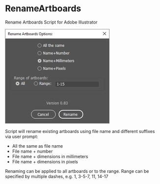 # RenameArtboards
Rename Artboards Script for Adobe Illustrator 

![Rename Artboards Screenshot](https://github.com/Wyrax/RenameArtboards/blob/master/RenameArtboardsScreenshot.png)

Script will rename existing artboards using file name and different suffixes via user prompt:
- All the same as file name
- File name + number
- File name + dimensions in millimeters
- File name + dimensions in pixels

Renaming can be applied to all artboards or to the range.
Range can be specified by multiple dashes, e.g.  1, 3-5-7, 11, 14-17
